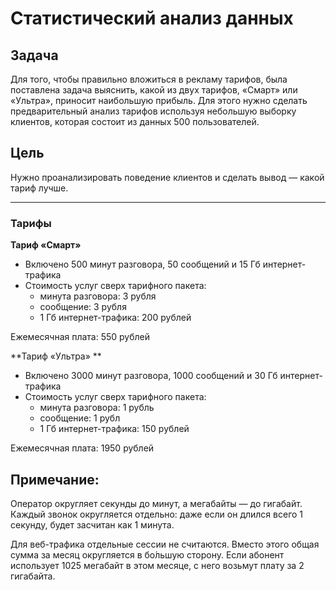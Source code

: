 # Статистический анализ данных
## Задача
Для того, чтобы правильно вложиться в рекламу тарифов, была поставлена задача выяснить, какой из двух тарифов, «Смарт» или «Ультра», приносит наибольшую прибыль.
Для этого нужно сделать предварительный анализ тарифов используя небольшую выборку клиентов, которая состоит из данных 500 пользователей.
## Цель
Нужно проанализировать поведение клиентов и сделать вывод — какой тариф лучше.

------------

### Тарифы
**Тариф «Смарт»**

- Включено 500 минут разговора, 50 сообщений и 15 Гб интернет-трафика
- Стоимость услуг сверх тарифного пакета:
	- минута разговора: 3 рубля
	-  сообщение: 3 рубля
	- 1 Гб интернет-трафика: 200 рублей

Ежемесячная плата: 550 рублей

**Тариф «Ультра» **

- Включено 3000 минут разговора, 1000 сообщений и 30 Гб интернет-трафика
- Стоимость услуг сверх тарифного пакета:
	- минута разговора: 1 рубль
	- сообщение: 1 рубл
	- 1 Гб интернет-трафика: 150 рублей

Ежемесячная плата: 1950 рублей

## Примечание:

Оператор округляет секунды до минут, а мегабайты — до гигабайт. Каждый звонок округляется отдельно: даже если он длился всего 1 секунду, будет засчитан как 1 минута.

Для веб-трафика отдельные сессии не считаются. Вместо этого общая сумма за месяц округляется в бо́льшую сторону. Если абонент использует 1025 мегабайт в этом месяце, с него возьмут плату за 2 гигабайта.
